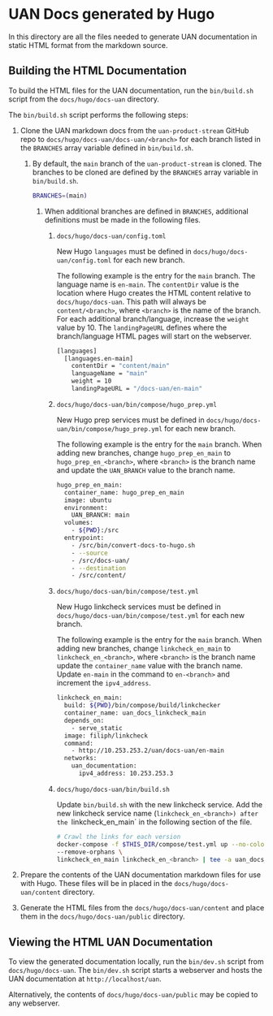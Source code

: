 # UAN Docs generated by Hugo

In this directory are all the files needed to generate UAN documentation in
static HTML format from the markdown source.

## Building the HTML Documentation

To build the HTML files for the UAN documentation, run the `bin/build.sh` script
from the `docs/hugo/docs-uan` directory.

The `bin/build.sh` script performs the following steps:

1. Clone the UAN markdown docs from the `uan-product-stream` GitHub repo to 
`docs/hugo/docs-uan/docs-uan/<branch>` for each branch listed in the `BRANCHES`
array variable defined in `bin/build.sh`.

    1. By default, the `main` branch of the `uan-product-stream` is cloned.
    The branches to be cloned are defined by the `BRANCHES` array variable in
    `bin/build.sh`.

        ```bash
        BRANCHES=(main)
        ```

        1. When additional branches are defined in `BRANCHES`, additional
        definitions must be made in the following files.

            1. `docs/hugo/docs-uan/config.toml`

                New Hugo `languages` must be defined in
                `docs/hugo/docs-uan/config.toml` for each new branch.

                The following example is the entry for the `main` branch. The
                language name is `en-main`. The `contentDir` value is the
                location where Hugo creates the HTML content relative to
                `docs/hugo/docs-uan`. This path will always be `content/<branch>`,
                where `<branch>` is the name of the branch.
                For each additional branch/language, increase the `weight` value
                by 10.  The `landingPageURL` defines where the branch/language
                HTML pages will start on the webserver.

                ```bash
                [languages]
                  [languages.en-main]
                    contentDir = "content/main"
                    languageName = "main"
                    weight = 10
                    landingPageURL = "/docs-uan/en-main"
                ```

            1. `docs/hugo/docs-uan/bin/compose/hugo_prep.yml`

                New Hugo prep services must be defined in
                `docs/hugo/docs-uan/bin/compose/hugo_prep.yml` for each new
                branch.

                The following example is the entry for the `main` branch.
                When adding new branches, change `hugo_prep_en_main` to
                `hugo_prep_en_<branch>`, where `<branch>` is the branch name
                and update the `UAN_BRANCH` value to the branch name.

                ```bash
                hugo_prep_en_main:
                  container_name: hugo_prep_en_main
                  image: ubuntu
                  environment:
                    UAN_BRANCH: main 
                  volumes:
                    - ${PWD}:/src
                  entrypoint:
                    - /src/bin/convert-docs-to-hugo.sh
                    - --source
                    - /src/docs-uan/
                    - --destination
                    - /src/content/
                ```

            1. `docs/hugo/docs-uan/bin/compose/test.yml`

                New Hugo linkcheck services must be defined in
                `docs/hugo/docs-uan/bin/compose/test.yml` for each new branch.

                The following example is the entry for the `main` branch.
                When adding new branches, change `linkcheck_en_main` to
                `linkcheck_en_<branch>`, where `<branch>` is the branch name
                update the `container_name` value with the branch name.
                Update `en-main` in the command to `en-<branch>` and
                increment the `ipv4_address`.

                ```bash
                linkcheck_en_main:
                  build: ${PWD}/bin/compose/build/linkchecker
                  container_name: uan_docs_linkcheck_main
                  depends_on:
                    - serve_static
                  image: filiph/linkcheck
                  command:
                    - http://10.253.253.2/uan/docs-uan/en-main
                  networks:
                    uan_documentation:
                      ipv4_address: 10.253.253.3
                ```

            1. `docs/hugo/docs-uan/bin/build.sh`

                Update `bin/build.sh` with the new linkcheck service.
                Add the new linkcheck service name (`linkcheck_en_<branch>)
                after the `linkcheck_en_main` in the following section of the
                file.

                ```bash
                # Crawl the links for each version
                docker-compose -f $THIS_DIR/compose/test.yml up --no-color
                --remove-orphans \
                linkcheck_en_main linkcheck_en_<branch> | tee -a uan_docs_build.log
                ```

1. Prepare the contents of the UAN documentation markdown
files for use with Hugo.  These files will be in placed in
the `docs/hugo/docs-uan/content` directory.

1. Generate the HTML files from the
`docs/hugo/docs-uan/content` and place them in the
`docs/hugo/docs-uan/public` directory.

## Viewing the HTML UAN Documentation

To view the generated documentation locally, run the
`bin/dev.sh` script from `docs/hugo/docs-uan`.  The
`bin/dev.sh` script starts a webserver and hosts the
UAN documentation at `http://localhost/uan`.

Alternatively, the contents of `docs/hugo/docs-uan/public`
may be copied to any webserver.
